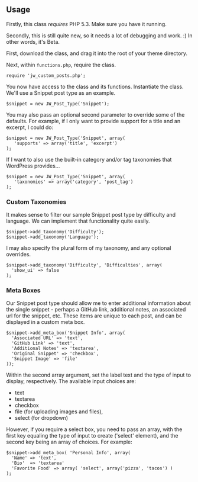 ## Usage

Firstly, this class *requires* PHP 5.3. Make sure you have it running.

Secondly, this is still quite new, so it needs
a lot of debugging and work. :) In other words, it's Beta. 

First, download the class, and drag it into the root of your theme directory. 

Next, within `functions.php`, require the class.

    require 'jw_custom_posts.php';

You now have access to the class and its functions. Instantiate the class.
We'll use a Snippet post type as an example.

    $snippet = new JW_Post_Type('Snippet');

You may also pass an optional second parameter to override some of the
defaults. For example, if I only want to provide support for a title and an
excerpt, I could do:

    $snippet = new JW_Post_Type('Snippet', array(
       'supports' => array('title', 'excerpt')
    );

If I want to also use the built-in category and/or tag taxonomies that WordPress provides...

    $snippet = new JW_Post_Type('Snippet', array(
       'taxonomies' => array('category', 'post_tag')
    );

### Custom Taxonomies

It makes sense to filter our sample Snippet post type by difficulty and language. We can implement that functionality quite easily.

    $snippet->add_taxonomy('Difficulty');
    $snippet->add_taxonomy('Language');

I may also specify the plural form of my taxonomy, and any optional overrides. 

    $snippet->add_taxonomy('Difficulty', 'Difficulties', array(
      'show_ui' => false
    );

### Meta Boxes

Our Snippet post type should allow me to enter additional information about the
single snippet - perhaps a GitHub link, additional notes, an associated url for the snippet, etc. These items are unique to each post, and can be displayed in a custom meta box.

    $snippet->add_meta_box('Snippet Info', array(
      'Associated URL' => 'text',
      'GitHub Link' => 'text',
      'Additional Notes' => 'textarea',
      'Original Snippet' => 'checkbox',
      'Snippet Image' => 'file'
    ));

Within the second array argument, set the label text and the type of input to display, respectively. The available input choices are:

- text
- textarea
- checkbox
- file (for uploading images and files),
- select (for dropdown)

However, if you require a select box, you need to pass an array, with the first key equaling the type of input to create ('select' element), and the second key being an array of choices. For example:

    $snippet->add_meta_box( 'Personal Info', array(
      'Name' => 'text',
      'Bio'  => 'textarea'
      'Favorite Food' => array( 'select', array('pizza', 'tacos') )
    );
